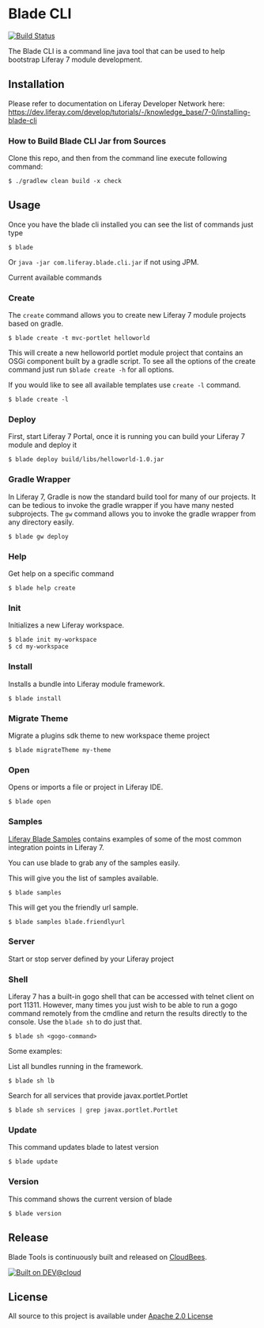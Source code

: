 # Blade CLI

[![Build Status](https://liferay-test-01.ci.cloudbees.com/job/liferay-blade-cli/badge/icon)](https://liferay-test-01.ci.cloudbees.com/job/liferay-blade-cli/)

The Blade CLI is a command line java tool that can be used to help bootstrap Liferay 7 module development.

## Installation

Please refer to documentation on Liferay Developer Network here: https://dev.liferay.com/develop/tutorials/-/knowledge_base/7-0/installing-blade-cli

### How to Build Blade CLI Jar from Sources

Clone this repo, and then from the command line execute following command:

```
$ ./gradlew clean build -x check
```

## Usage

Once you have the blade cli installed you can see the list of commands just type
```
$ blade
```

Or ```java -jar com.liferay.blade.cli.jar``` if not using JPM.

Current available commands

### Create

The ```create``` command allows you to create new Liferay 7 module projects based on gradle.

```
$ blade create -t mvc-portlet helloworld
```

This will create a new helloworld portlet module project that contains an OSGi component built by a gradle script.
 To see all the options of the create command just run ```$blade create -h``` for all options.

 If you would like to see all available templates use `create -l` command.

 ```
 $ blade create -l
 ```

### Deploy

First, start Liferay 7 Portal, once it is running you can build your Liferay 7 module and deploy it

```
$ blade deploy build/libs/helloworld-1.0.jar
```

### Gradle Wrapper

In Liferay 7, Gradle is now the standard build tool for many of our projects.  It can be tedious to invoke the gradle wrapper if you have many nested subprojects.
The ```gw``` command allows you to invoke the gradle wrapper from any directory easily.

```
$ blade gw deploy
```

###  Help

Get help on a specific command

```
$ blade help create
```

###  Init

Initializes a new Liferay workspace.

```
$ blade init my-workspace
$ cd my-workspace
```

### Install

Installs a bundle into Liferay module framework.

```
$ blade install  
```

### Migrate Theme

Migrate a plugins sdk theme to new workspace theme project

```
$ blade migrateTheme my-theme
```

### Open   

Opens or imports a file or project in Liferay IDE.

```
$ blade open
```

###  Samples

[Liferay Blade Samples](https://github.com/liferay/liferay-blade-samples) contains examples of some of the most common integration points in Liferay 7.

You can use blade to grab any of the samples easily.

This will give you the list of samples available.

```
$ blade samples
```

This will get you the friendly url sample.

```
$ blade samples blade.friendlyurl
```

### Server

Start or stop server defined by your Liferay project


### Shell

Liferay 7 has a built-in gogo shell that can be accessed with telnet client on port 11311.  However, many times you just wish
to be able to run a gogo command remotely from the cmdline and return the results directly to the console.  Use the ```blade sh``` to do just that.

```
$ blade sh <gogo-command>
```

Some examples:

List all bundles running in the framework.
```
$ blade sh lb
```

Search for all services that provide javax.portlet.Portlet
```
$ blade sh services | grep javax.portlet.Portlet
```

### Update

This command updates blade to latest version

```
$ blade update
```

### Version

This command shows the current version of blade

```
$ blade version
```

## Release
Blade Tools is continuously built and released on [CloudBees](https://liferay-test-01.ci.cloudbees.com/job/liferay-blade-cli/).

[![Built on DEV@cloud](http://www.cloudbees.com/sites/default/files/Button-Built-on-CB-1.png)](http://www.cloudbees.com/foss/foss-dev.cb)

## License
All source to this project is available under [Apache 2.0 License](/LICENSE.txt)
